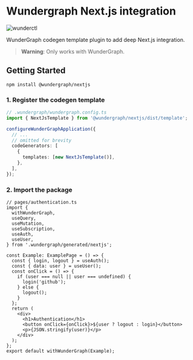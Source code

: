 # Wundergraph Next.js integration

![wunderctl](https://img.shields.io/npm/v/@wundergraph/nextjs.svg)

WunderGraph codegen template plugin to add deep Next.js integration.

> **Warning**: Only works with WunderGraph.

## Getting Started

```shell
npm install @wundergraph/nextjs
```

### 1. Register the codegen template

```ts
// .wundergraph/wundergraph.config.ts
import { NextJsTemplate } from '@wundergraph/nextjs/dist/template';

configureWunderGraphApplication({
  // ...
  // omitted for brevity
  codeGenerators: [
    {
      templates: [new NextJsTemplate()],
    },
  ],
});
```

### 2. Import the package

```tsx
// pages/authentication.ts
import {
  withWunderGraph,
  useQuery,
  useMutation,
  useSubscription,
  useAuth,
  useUser,
} from '.wundergraph/generated/nextjs';

const Example: ExamplePage = () => {
  const { login, logout } = useAuth();
  const { data: user } = useUser();
  const onClick = () => {
    if (user === null || user === undefined) {
      login('github');
    } else {
      logout();
    }
  };
  return (
    <div>
      <h1>Authentication</h1>
      <button onClick={onClick}>${user ? logout : login}</button>
      <p>{JSON.stringify(user)}</p>
    </div>
  );
};
export default withWunderGraph(Example);
```
